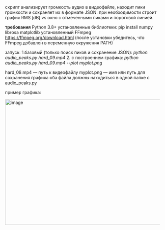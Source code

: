 скрипт анализирует громкость аудио в видеофайле, находит пики громкости и сохраняет их в формате JSON.
при необходимости строит график RMS [dB] vs окно с отмеченными пиками и пороговой линией.

**требования**
Python 3.8+
установленные библиотеки:
pip install numpy librosa matplotlib
установленный FFmpeg
https://ffmpeg.org/download.html (после установки убедитесь, что FFmpeg добавлен в переменную окружения PATH)


запуск:
1.базовый (только поиск пиков и сохранение JSON):
  *python audio_peaks.py hard_09.mp4*
2. с построением графика:
  *python audio_peaks.py hard_09.mp4 --plot myplot.png*


hard_09.mp4 — путь к видеофайлу
myplot.png — имя или путь для сохранения графика 
оба файла должны находиться в одной папке с audio_peaks.py



пример графика:

<img width="1291" height="408" alt="image" src="https://github.com/user-attachments/assets/e0026349-349c-4b0e-b29f-7a4fc8b427f4" />
